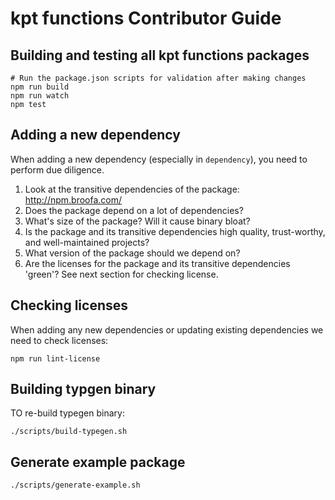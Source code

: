 # kpt functions Contributor Guide

## Building and testing all kpt functions packages

```console
# Run the package.json scripts for validation after making changes
npm run build
npm run watch
npm test
```

## Adding a new dependency

When adding a new dependency (especially in `dependency`), you
need to perform due diligence.

1. Look at the transitive dependencies of the package:
   <http://npm.broofa.com/>
1. Does the package depend on a lot of dependencies?
1. What's size of the package? Will it cause binary bloat?
1. Is the package and its transitive dependencies high quality, trust-worthy, and well-maintained projects?
1. What version of the package should we depend on?
1. Are the licenses for the package and its transitive dependencies 'green'? See next section for checking license.

## Checking licenses

When adding any new dependencies or updating existing dependencies
we need to check licenses:

```console
npm run lint-license
```

## Building typgen binary

TO re-build typegen binary:

```console
./scripts/build-typegen.sh
```

## Generate example package

```console
./scripts/generate-example.sh
```
